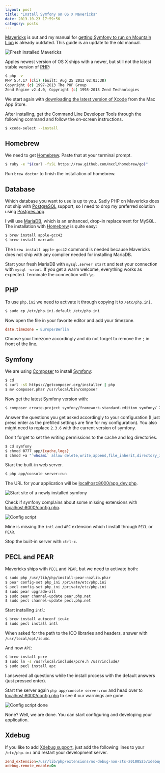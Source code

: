 ```yaml
---
layout: post
title: "Install Symfony on OS X Mavericks"
date: 2013-10-23 17:59:56
category: posts
---
```


[Mavericks][mavericks] is out and my manual for [getting Symfony to run on Mountain Lion][symfony-lion] is already outdated. This guide is an update to the old manual.

![Fresh installed Mavericks](/images/blog/mavericks-start.jpg)

Apples newest version of OS X ships with a newer, but still not the latest stable version of [PHP][php]:

```sh
$ php -v
PHP 5.4.17 (cli) (built: Aug 25 2013 02:03:38)
Copyright (c) 1997-2013 The PHP Group
Zend Engine v2.4.0, Copyright (c) 1998-2013 Zend Technologies
```

We start again with [downloading the latest version of Xcode][xcode-appstore] from the Mac App Store.

After installing, get the Command Line Developer Tools through the following command and follow the on-screen instructions.

```sh
$ xcode-select --install
```

## Homebrew

We need to get [Homebrew][homebrew]. Paste that at your terminal prompt.

```sh
$ ruby -e "$(curl -fsSL https://raw.github.com/mxcl/homebrew/go)"
```

Run `brew doctor` to finish the installation of homebrew.

## Database

Which database you want to use is up to you. Sadly PHP on Mavericks does not ship with [PostgreSQL][postgresql] support, so I need to drop my preferred solution using [Postgres.app][postgresapp].

I will use [MariaDB][mariadb], which is an enhanced, drop-in replacement for MySQL. The installation with [Homebrew][homebrew] is quite easy:

```sh
$ brew install apple-gcc42
$ brew install mariadb
```

The `brew install apple-gcc42` command is needed because Mavericks does not ship with any compiler needed for installing MariaDB.

Start your fresh MariaDB with `mysql.server start` and test your connection with `mysql -uroot`. If you get a warm welcome, everything works as expected. Terminate the connection with `\q`.

## PHP

To use `php.ini` we need to activate it through copying it to `/etc/php.ini`.

```sh
$ sudo cp /etc/php.ini.default /etc/php.ini
```

Now open the file in your favorite editor and add your timezone.

```ini
date.timezone = Europe/Berlin
```

Choose your timezone accordingly and do not forget to remove the `;` in front of the line.

## Symfony

We are using [Composer][composer] to install [Symfony][symfony]:

```sh
$ cd
$ curl -sS https://getcomposer.org/installer | php
$ mv composer.phar /usr/local/bin/composer
```

Now get the latest Symfony version with:

```sh
$ composer create-project symfony/framework-standard-edition symfony/ 2.3.6
```

Answer the questions you get asked accordingly to your configuration (I just press enter as the prefilled settings are fine for my configuration). You also might need to replace `2.3.6` with the current version of symfony.

Don't forget to set the writing permissions to the cache and log directories.

```sh
$ cd symfony
$ chmod 0777 app/{cache,logs}
$ chmod +a "`whoami` allow delete,write,append,file_inherit,directory_inherit" app/{cache,logs}
```

Start the built-in web server.

```sh
$ php app/console server:run
```

The URL for your application will be [localhost:8000/app_dev.php](http://localhost:8000/app_dev.php).

![Start site of a newly installed symfony](/images/blog/symfony-start.png)

Check if symfony complains about some missing extensions with [localhost:8000/config.php](http://localhost:8000/config.php).

![Config script](/images/blog/symfony-config.png)

Mine is missing the `intl` and `APC` extension which I install through `PECL` or `PEAR`.

Stop the built-in server with `ctrl-c`.

## PECL and PEAR

Mavericks ships with `PECL` and `PEAR`, but we need to activate both:

```sh
$ sudo php /usr/lib/php/install-pear-nozlib.phar
$ pear config-set php_ini /private/etc/php.ini
$ pecl config-set php_ini /private/etc/php.ini
$ sudo pear upgrade-all
$ sudo pear channel-update pear.php.net
$ sudo pecl channel-update pecl.php.net
```

Start installing `intl`:

```sh
$ brew install autoconf icu4c
$ sudo pecl install intl
```

When asked for the path to the ICO libraries and headers, answer with `/usr/local/opt/icu4c`.

And now `APC`:

```sh
$ brew install pcre
$ sudo ln -s /usr/local/include/pcre.h /usr/include/
$ sudo pecl install apc
```

I answered all questions while the install process with the default answers (just pressed enter).

Start the server again `php app/console server:run` and head over to [localhost:8000/config.php](http://localhost:8000/config.php) to see if our warnings are gone.

![Config script done](/images/blog/symfony-config-finished.png)

None? Well, we are done. You can start configuring and developing your application.

## Xdebug

If you like to add [Xdebug support][xdebug], just add the following lines to your `/etc/php.ini` and restart your development server.

```ini
zend_extension=/usr/lib/php/extensions/no-debug-non-zts-20100525/xdebug.so
xdebug.remote_enable=On
```

  [symfony-lion]: /posts/start-with-symfony-on-mountain-lion.html
  [mavericks]: http://www.apple.com/osx/
  [apache]: http://httpd.apache.org
  [php]: http://php.net
  [xcode-appstore]: https://itunes.apple.com/de/app/xcode/id497799835?mt=12
  [homebrew]: http://brew.sh
  [postgresql]: http://www.postgresql.org
  [postgresapp]: http://postgresapp.com
  [mariadb]: https://mariadb.org
  [composer]: http://getcomposer.org
  [symfony]: http://symfony.com
  [xdebug]: http://xdebug.org

